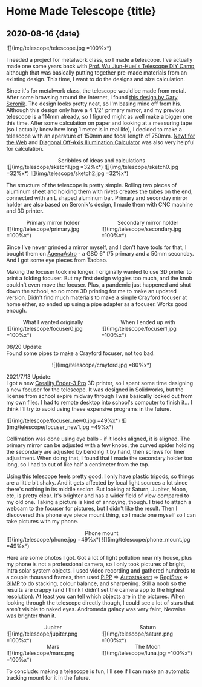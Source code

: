 # Home Made Telescope {title}
## 2020-08-16 {date}

![](img/telescope/telescope.jpg =100%x*)

I needed a project for metalwork class, so I made a telescope. I've actually made one some years back with [Prof. Wu Jiun-Huei's Telescope DIY Camp](https://web.archive.org/web/20160316214002/https://www.ylib.com/scientific/activity/201311Telescopediy/index.htm), although that was basically putting together pre-made materials from an existing design. This time, I want to do the designs and size calculation.

Since it's for metalwork class, the telescope would be made from metal. After some browsing around the internet, I found [this design by Gary Seronik](https://garyseronik.com/a-converted-starblast-travelscope/). The design looks pretty neat, so I'm basing mine off from his. Although this design only have a 4 1/2" primary mirror, and my previous telescope is a 114mm already, so I figured might as well make a bigger one this time. After some calculation on paper and looking at a measuring tape (so I actually know how long 1 meter is in real life), I decided to make a telescope with an aperature of 150mm and focal length of 750mm. [Newt for the Web](https://stellafane.org/tm/newt-web/newt-web.html) and [Diagonal Off-Axis Illumination Calculator](http://www.bbastrodesigns.com/diagonal.htm) was also very helpful for calculation.

<center>Scribbles of ideas and calculations</center>
![](img/telescope/sketch1.jpg =32%x*)
![](img/telescope/sketch0.jpg =32%x*)
![](img/telescope/sketch2.jpg =32%x*)

The structure of the telescope is pretty simple. Rolling two pieces of aluminum sheet and holding them with rivets creates the tubes on the end, connected with an L shaped aluminum bar. Primary and seconday mirror holder are also based on Seronik's design, I made them with CNC machine and 3D printer.

<div markdown=1 style="display: inline-block; width: 49%; vertical-align: top">
<center>Primary mirror holder</center>
![](img/telescope/primary.jpg =100%x*)
</div>
<div markdown=1 style="display: inline-block; width: 49%; vertical-align: top">
<center>Secondary mirror holder</center>
![](img/telescope/secondary.jpg =100%x*)
</div>

Since I've never grinded a mirror myself, and I don't have tools for that, I bought them on [AgenaAstro](https://agenaastro.com/) - a GSO 6" f/5 primary and a 50mm seconday. And I got some eye pieces from Taobao.

Making the focuser took me longer. I originally wanted to use 3D printer to print a folding focuser. But my first design wiggles too much, and the knob couldn't even move the focuser. Plus, a pandemic just happened and shut down the school, so no more 3D printing for me to make an updated version. Didn't find much materials to make a simple Crayford focuser at home either, so ended up using a pipe adapter as a focuser. Works good enough.

<div markdown=1 style="display: inline-block; width: 49%; vertical-align: top">
<center>What I wanted originally</center>
![](img/telescope/focuser0.jpg =100%x*)
</div>
<div markdown=1 style="display: inline-block; width: 49%; vertical-align: top">
<center>When I ended up with</center>
![](img/telescope/focuser1.jpg =100%x*)
</div>

08/20 Update:  
Found some pipes to make a Crayford focuser, not too bad.
<center>
![](img/telescope/crayford.jpg =80%x*)
</center>

2021/7/13 Update:  
I got a new [Creality Ender-3 Pro](https://www.creality.com/goods-detail/ender-3-pro-3d-printer) 3D printer, so I spent some time designing a new focuser for the telescope.
It was designed in Solidworks, but the license from school expire midway through I was basically locked out from my own files. I had to remote desktop into school's computer to finish it...  I think I'll try to avoid using these expensive programs in the future.

![](img/telescope/focuser_new0.jpg =49%x*)
![](img/telescope/focuser_new1.jpg =49%x*)

Collimation was done using eye balls - if it looks aligned, it is aligned. The primary mirror can be adjusted with a few knobs, the curved spider holding the secondary are adjusted by bending it by hand, then screws for finer adjustment. When doing that, I found that I made the secondary holder too long, so I had to cut of like half a centimeter from the top.

Using this telescope feels pretty good. I only have plastic tripods, so things are a little bit shaky. And it gets affected by local light sources a lot since there's nothing in its middle secion. But looking at Saturn, Jupiter, Moon, etc, is pretty clear. It's brighter and has a wider field of view compared to my old one. Taking a picture is kind of annoying, though. I tried to attach a webcam to the focuser for pictures, but I didn't like the result. Then I discovered this phone eye piece mount thing, so I made one myself so I can take pictures with my phone.

<center>Phone mount</center>
![](img/telescope/phone.jpg =49%x*)
![](img/telescope/phone_mount.jpg =49%x*)

Here are some photos I got. Got a lot of light pollution near my house, plus my phone is not a professional camera, so I only took pictures of bright, intra solar system objects. I used video recording and gathered hundreds to a couple thousand frames, then used [PIPP](https://sites.google.com/site/astropipp/) => [Autostakkert](https://www.autostakkert.com/) => [RegiStax](https://www.astronomie.be/registax/) => [GIMP](https://www.gimp.org/) to do stacking, colour balance, and sharpening. Still a noob so the results are crappy (and I think I didn't set the camera app to the highest resolution). At least you can tell which objects are in the pictures. When looking through the telescope directly though, I could see a lot of stars that aren't visible to naked eyes. Andromeda galaxy was very faint, Neowise was brighter than it.

<div markdown=1 style="display: inline-block; width: 49%; vertical-align: top">
<center>Jupiter</center>
![](img/telescope/jupiter.png =100%x*)
</div>
<div markdown=1 style="display: inline-block; width: 49%; vertical-align: top">
<center>Saturn</center>
![](img/telescope/saturn.png =100%x*)
</div>
<div markdown=1 style="display: inline-block; width: 49%; vertical-align: top">
<center>Mars</center>
![](img/telescope/mars.png =100%x*)
</div>
<div markdown=1 style="display: inline-block; width: 49%; vertical-align: top">
<center>The Moon</center>
![](img/telescope/luna.jpg =100%x*)
</div>

To conclude: making a telescope is fun, I'll see if I can make an automatic tracking mount for it in the future.
